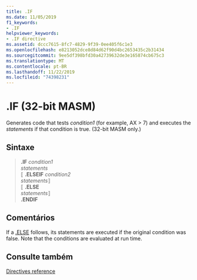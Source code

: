 ```yaml
---
title: .IF
ms.date: 11/05/2019
f1_keywords:
- .IF
helpviewer_keywords:
- .IF directive
ms.assetid: dccc7615-8fc7-4829-9f39-0ee405f6c1e3
ms.openlocfilehash: e8213052dce8d84d62f90d4bc2653435c2b31434
ms.sourcegitcommit: 9ee5df398bfd30a42739632de3e165874cb675c3
ms.translationtype: MT
ms.contentlocale: pt-BR
ms.lasthandoff: 11/22/2019
ms.locfileid: "74398231"
---
```

# <a name="if-32-bit-masm"></a>.IF (32-bit MASM)

Generates code that tests *condition1* (for example, AX > 7) and executes the *statements* if that condition is true. (32-bit MASM only.)

## <a name="syntax"></a>Sintaxe

> **.IF** *condition1*\
> *statements*\
> ⟦ **.ELSEIF** *condition2*\
> *statements*⟧\
> ⟦ **.ELSE**\
> *statements*⟧\
> **.ENDIF**

## <a name="remarks"></a>Comentários

If a [.ELSE](../../assembler/masm/dot-else.md) follows, its statements are executed if the original condition was false. Note that the conditions are evaluated at run time.

## <a name="see-also"></a>Consulte também

[Directives reference](directives-reference.md)
